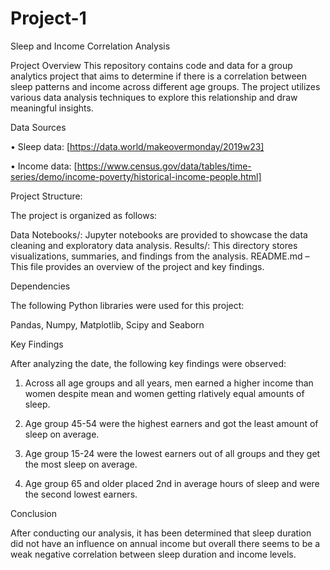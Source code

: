 # Project-1
Sleep and Income Correlation Analysis

Project Overview
This repository contains code and data for a group analytics project that aims to determine if there is a correlation between sleep patterns and income across different age groups. The project utilizes various data analysis techniques to explore this relationship and draw meaningful insights.

Data Sources

•	Sleep data: [https://data.world/makeovermonday/2019w23]

•	Income data: [https://www.census.gov/data/tables/time-series/demo/income-poverty/historical-income-people.html]



Project Structure:

The project is organized as follows:

Data
Notebooks/: Jupyter notebooks are provided to showcase the data cleaning and exploratory data analysis.
Results/: This directory stores visualizations, summaries, and findings from the analysis.
README.md – This file provides an overview of the project and key findings. 


Dependencies

The following Python libraries were used for this project: 

Pandas, Numpy, Matplotlib, Scipy and Seaborn

Key Findings

After analyzing the date, the following key findings were observed:

1. Across all age groups and all years, men earned a higher income than women despite mean and women getting rlatively equal amounts of sleep.
   
2. Age group 45-54 were the highest earners and got the least amount of sleep on average.

3. Age group 15-24 were the lowest earners out of all groups and they get the most sleep on average.
   
4. Age group 65 and older placed 2nd in average hours of sleep and were the second lowest earners.
   
Conclusion

After conducting our analysis, it has been determined that sleep duration did not have an influence on annual income but overall there seems to be a weak negative correlation between sleep duration and income levels.
